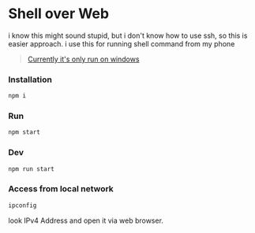 # Shell over Web

i know this might sound stupid, but i don't know how to use ssh, so this is easier approach.
i use this for running shell command from my phone

> [Currently it's only run on windows](https://github.com/akbarhps/shell-over-web/blob/master/index.js#L18)

### Installation

```bash
npm i
```

### Run

```bash
npm start
```

### Dev

```bash
npm run start
```

### Access from local network

```powershell
ipconfig
```

look IPv4 Address and open it via web browser.
